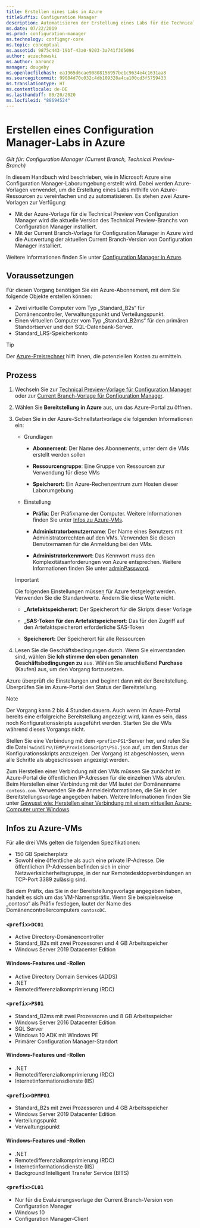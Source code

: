 ```yaml
---
title: Erstellen eines Labs in Azure
titleSuffix: Configuration Manager
description: Automatisieren der Erstellung eines Labs für die Technical Preview von Configuration Manager oder eines Current Branch-Evaluierungs-Labs mithilfe von Azure-Vorlagen
ms.date: 07/22/2019
ms.prod: configuration-manager
ms.technology: configmgr-core
ms.topic: conceptual
ms.assetid: 9875c443-19bf-43a0-9203-3a741f305096
author: aczechowski
ms.author: aaroncz
manager: dougeby
ms.openlocfilehash: ea1965d6cae90808156957be1c9634e4c1631aa8
ms.sourcegitcommit: 99084d70c032c4db109328a4ca100cd3f5759433
ms.translationtype: HT
ms.contentlocale: de-DE
ms.lasthandoff: 08/20/2020
ms.locfileid: "88694524"
---
```

# <a name="create-a-configuration-manager-lab-in-azure"></a>Erstellen eines Configuration Manager-Labs in Azure

*Gilt für: Configuration Manager (Current Branch, Technical Preview-Branch)*

<!--3556017-->

In diesem Handbuch wird beschrieben, wie in Microsoft Azure eine Configuration Manager-Laborumgebung erstellt wird. Dabei werden Azure-Vorlagen verwendet, um die Erstellung eines Labs mithilfe von Azure-Ressourcen zu vereinfachen und zu automatisieren. Es stehen zwei Azure-Vorlagen zur Verfügung: 

- Mit der Azure-Vorlage für die Technical Preview von Configuration Manager wird die aktuelle Version des Technical Preview-Branchs von Configuration Manager installiert.
- Mit der Current Branch-Vorlage für Configuration Manager in Azure wird die Auswertung der aktuellen Current Branch-Version von Configuration Manager installiert. 

Weitere Informationen finden Sie unter [Configuration Manager in Azure](../understand/configuration-manager-on-azure.md).



## <a name="prerequisites"></a>Voraussetzungen

Für diesen Vorgang benötigen Sie ein Azure-Abonnement, mit dem Sie folgende Objekte erstellen können: 
- Zwei virtuelle Computer vom Typ „Standard_B2s“ für Domänencontroller, Verwaltungspunkt und Verteilungspunkt.
- Einen virtuellen Computer vom Typ „Standard_B2ms“ für den primären Standortserver und den SQL-Datenbank-Server.
- Standard_LRS-Speicherkonto

> [!Tip]  
> Der [Azure-Preisrechner](https://azure.microsoft.com/pricing/calculator/) hilft Ihnen, die potenziellen Kosten zu ermitteln.  



## <a name="process"></a>Prozess

1. Wechseln Sie zur [Technical Preview-Vorlage für Configuration Manager](https://azure.microsoft.com/resources/templates/sccm-technicalpreview/) oder zur [Current Branch-Vorlage für Configuration Manager](https://azure.microsoft.com/resources/templates/sccm-currentbranch/).  

2. Wählen Sie **Bereitstellung in Azure** aus, um das Azure-Portal zu öffnen.  

3. Geben Sie in der Azure-Schnellstartvorlage die folgenden Informationen ein:

    - Grundlagen  

        - **Abonnement**: Der Name des Abonnements, unter dem die VMs erstellt werden sollen  

        - **Ressourcengruppe**: Eine Gruppe von Ressourcen zur Verwendung für diese VMs  

        - **Speicherort:** Ein Azure-Rechenzentrum zum Hosten dieser Laborumgebung  

    - Einstellung  

        - **Präfix**: Der Präfixname der Computer. Weitere Informationen finden Sie unter [Infos zu Azure-VMs](#azure-vm-info).  

        - **Administratorbenutzername**: Der Name eines Benutzers mit Administratorrechten auf den VMs. Verwenden Sie diesen Benutzernamen für die Anmeldung bei den VMs.  

        - **Administratorkennwort**: Das Kennwort muss den Komplexitätsanforderungen von Azure entsprechen. Weitere Informationen finden Sie unter [adminPassword](/rest/api/compute/virtualmachines/createorupdate#osprofile).  

    > [!Important]  
    > Die folgenden Einstellungen müssen für Azure festgelegt werden. Verwenden Sie die Standardwerte. Ändern Sie diese Werte nicht.  
    > 
    > - **\_Artefaktspeicherort**: Der Speicherort für die Skripts dieser Vorlage <!-- https://raw.githubusercontent.com/Azure/azure-quickstart-templates/master/sccm-technicalpreview/ -->  
    >
    > - **\_SAS-Token für den Artefaktspeicherort**: Das für den Zugriff auf den Artefaktspeicherort erforderliche SAS-Token  
    > 
    > - **Speicherort:** Der Speicherort für alle Ressourcen

4. Lesen Sie die Geschäftsbedingungen durch. Wenn Sie einverstanden sind, wählen Sie **Ich stimme den oben genannten Geschäftsbedingungen zu** aus. Wählen Sie anschließend **Purchase** (Kaufen) aus, um den Vorgang fortzusetzen. 

Azure überprüft die Einstellungen und beginnt dann mit der Bereitstellung. Überprüfen Sie im Azure-Portal den Status der Bereitstellung. 

> [!NOTE]
> Der Vorgang kann 2 bis 4 Stunden dauern. Auch wenn im Azure-Portal bereits eine erfolgreiche Bereitstellung angezeigt wird, kann es sein, dass noch Konfigurationsskripts ausgeführt werden. Starten Sie die VMs während dieses Vorgangs nicht.

Stellen Sie eine Verbindung mit dem `<prefix>PS1`-Server her, und rufen Sie die Datei `%windir%\TEMP\ProvisionScript\PS1.json` auf, um den Status der Konfigurationsskripts anzuzeigen. Der Vorgang ist abgeschlossen, wenn alle Schritte als abgeschlossen angezeigt werden.

Zum Herstellen einer Verbindung mit den VMs müssen Sie zunächst im Azure-Portal die öffentlichen IP-Adressen für die einzelnen VMs abrufen. Beim Herstellen einer Verbindung mit der VM lautet der Domänenname `contoso.com`. Verwenden Sie die Anmeldeinformationen, die Sie in der Bereitstellungsvorlage angegeben haben. Weitere Informationen finden Sie unter [Gewusst wie: Herstellen einer Verbindung mit einem virtuellen Azure-Computer unter Windows](/azure/virtual-machines/windows/connect-logon).



## <a name="azure-vm-info"></a>Infos zu Azure-VMs

Für alle drei VMs gelten die folgenden Spezifikationen:
- 150 GB Speicherplatz
- Sowohl eine öffentliche als auch eine private IP-Adresse. Die öffentlichen IP-Adressen befinden sich in einer Netzwerksicherheitsgruppe, in der nur Remotedesktopverbindungen an TCP-Port 3389 zulässig sind. 

Bei dem Präfix, das Sie in der Bereitstellungsvorlage angegeben haben, handelt es sich um das VM-Namenspräfix. Wenn Sie beispielsweise „contoso“ als Präfix festlegen, lautet der Name des Domänencontrollercomputers `contosoDC`.


### `<prefix>DC01`

- Active Directory-Domänencontroller
- Standard_B2s mit zwei Prozessoren und 4 GB Arbeitsspeicher
- Windows Server 2019 Datacenter Edition

#### <a name="windows-features-and-roles"></a>Windows-Features und -Rollen
- Active Directory Domain Services (ADDS)
- .NET
- Remotedifferenzialkomprimierung (RDC)


### `<prefix>PS01`

- Standard_B2ms mit zwei Prozessoren und 8 GB Arbeitsspeicher
- Windows Server 2016 Datacenter Edition
- SQL Server
- Windows 10 ADK mit Windows PE 
- Primärer Configuration Manager-Standort

#### <a name="windows-features-and-roles"></a>Windows-Features und -Rollen
- .NET
- Remotedifferenzialkomprimierung (RDC) 
- Internetinformationsdienste (IIS)


### `<prefix>DPMP01`

- Standard_B2s mit zwei Prozessoren und 4 GB Arbeitsspeicher
- Windows Server 2019 Datacenter Edition
- Verteilungspunkt
- Verwaltungspunkt

#### <a name="windows-features-and-roles"></a>Windows-Features und -Rollen
- .NET
- Remotedifferenzialkomprimierung (RDC) 
- Internetinformationsdienste (IIS)
- Background Intelligent Transfer Service (BITS)

### `<prefix>CL01`

- Nur für die Evaluierungsvorlage der Current Branch-Version von Configuration Manager
- Windows 10
- Configuration Manager-Client